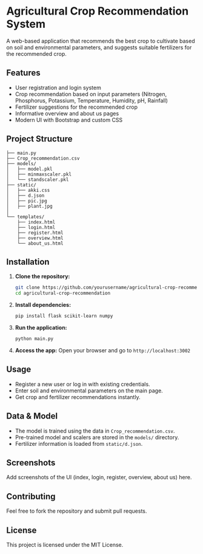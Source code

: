 # Agricultural Crop Recommendation System

A web-based application that recommends the best crop to cultivate based on soil and environmental parameters, and suggests suitable fertilizers for the recommended crop.

## Features
- User registration and login system
- Crop recommendation based on input parameters (Nitrogen, Phosphorus, Potassium, Temperature, Humidity, pH, Rainfall)
- Fertilizer suggestions for the recommended crop
- Informative overview and about us pages
- Modern UI with Bootstrap and custom CSS

## Project Structure
```
├── main.py
├── Crop_recommendation.csv
├── models/
│   ├── model.pkl
│   ├── minmaxscaler.pkl
│   └── standscaler.pkl
├── static/
│   ├── akki.css
│   ├── d.json  
│   ├── pic.jpg
│   ├── plant.jpg
│   
└── templates/
    ├── index.html
    ├── login.html
    ├── register.html
    ├── overview.html
    └── about_us.html
```

## Installation
1. **Clone the repository:**
   ```sh
   git clone https://github.com/yourusername/agricultural-crop-recommendation.git
   cd agricultural-crop-recommendation
   ```
2. **Install dependencies:**
   ```sh
   pip install flask scikit-learn numpy
   ```
3. **Run the application:**
   ```sh
   python main.py
   ```
4. **Access the app:**
   Open your browser and go to `http://localhost:3002`

## Usage
- Register a new user or log in with existing credentials.
- Enter soil and environmental parameters on the main page.
- Get crop and fertilizer recommendations instantly.

## Data & Model
- The model is trained using the data in `Crop_recommendation.csv`.
- Pre-trained model and scalers are stored in the `models/` directory.
- Fertilizer information is loaded from `static/d.json`.

## Screenshots
Add screenshots of the UI (index, login, register, overview, about us) here.

## Contributing
Feel free to fork the repository and submit pull requests.

## License
This project is licensed under the MIT License.

